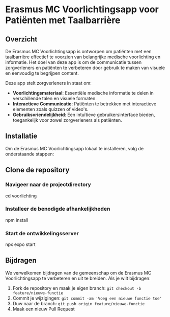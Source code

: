 # Erasmus MC Voorlichtingsapp voor Patiënten met Taalbarrière

## Overzicht

De Erasmus MC Voorlichtingsapp is ontworpen om patiënten met een taalbarrière effectief te voorzien van belangrijke medische voorlichting en informatie. Het doel van deze app is om de communicatie tussen zorgverleners en patiënten te verbeteren door gebruik te maken van visuele en eenvoudig te begrijpen content.

Deze app stelt zorgverleners in staat om:

- **Voorlichtingsmateriaal**: Essentiële medische informatie te delen in verschillende talen en visuele formaten.
- **Interactieve Communicatie**: Patiënten te betrekken met interactieve elementen zoals quizzen of video's.
- **Gebruiksvriendelijkheid**: Een intuïtieve gebruikersinterface bieden, toegankelijk voor zowel zorgverleners als patiënten.

## Installatie

Om de Erasmus MC Voorlichtingsapp lokaal te installeren, volg de onderstaande stappen:

## Clone de repository

### Navigeer naar de projectdirectory
cd voorlichting

### Installeer de benodigde afhankelijkheden
npm install

### Start de ontwikkelingsserver
npx expo start

## Bijdragen

We verwelkomen bijdragen van de gemeenschap om de Erasmus MC Voorlichtingsapp te verbeteren en uit te breiden. Als je wilt bijdragen:

1. Fork de repository en maak je eigen branch: `git checkout -b feature/nieuwe-functie`
2. Commit je wijzigingen: `git commit -am 'Voeg een nieuwe functie toe'`
3. Duw naar de branch: `git push origin feature/nieuwe-functie`
4. Maak een nieuw Pull Request
